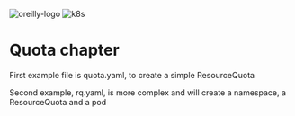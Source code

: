 ![oreilly-logo](./images/oreilly.png) ![k8s](./images/k8s.png)

# Quota chapter
First example file is quota.yaml, to create a simple ResourceQuota

Second example, rq.yaml, is more complex and will create a namespace, a ResourceQuota and a pod

